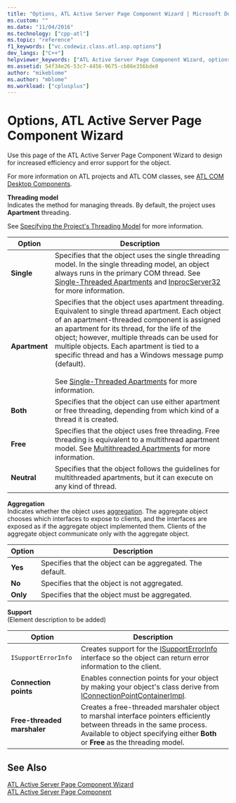 ```yaml
---
title: "Options, ATL Active Server Page Component Wizard | Microsoft Docs"
ms.custom: ""
ms.date: "11/04/2016"
ms.technology: ["cpp-atl"]
ms.topic: "reference"
f1_keywords: ["vc.codewiz.class.atl.asp.options"]
dev_langs: ["C++"]
helpviewer_keywords: ["ATL Active Server Page Component Wizard, options"]
ms.assetid: 54f34e26-53c7-4456-9675-cb86e356bde0
author: "mikeblome"
ms.author: "mblome"
ms.workload: ["cplusplus"]
---
```

# Options, ATL Active Server Page Component Wizard

Use this page of the ATL Active Server Page Component Wizard to design for increased efficiency and error support for the object.

For more information on ATL projects and ATL COM classes, see [ATL COM Desktop Components](../../atl/atl-com-desktop-components.md).

**Threading model**  
Indicates the method for managing threads. By default, the project uses **Apartment** threading.

See [Specifying the Project's Threading Model](../../atl/specifying-the-threading-model-for-a-project-atl.md) for more information.

|Option|Description|
|------------|-----------------|
|**Single**|Specifies that the object uses the single threading model. In the single threading model, an object always runs in the primary COM thread. See [Single-Threaded Apartments](/windows/desktop/com/single-threaded-apartments) and [InprocServer32](/windows/desktop/com/inprocserver32) for more information.|
|**Apartment**|Specifies that the object uses apartment threading. Equivalent to single thread apartment. Each object of an apartment-threaded component is assigned an apartment for its thread, for the life of the object; however, multiple threads can be used for multiple objects. Each apartment is tied to a specific thread and has a Windows message pump (default).<br /><br /> See [Single-Threaded Apartments](/windows/desktop/com/single-threaded-apartments) for more information.|
|**Both**|Specifies that the object can use either apartment or free threading, depending from which kind of a thread it is created.|
|**Free**|Specifies that the object uses free threading. Free threading is equivalent to a multithread apartment model. See [Multithreaded Apartments](/windows/desktop/com/multithreaded-apartments) for more information.|
|**Neutral**|Specifies that the object follows the guidelines for multithreaded apartments, but it can execute on any kind of thread.|

**Aggregation**  
Indicates whether the object uses [aggregation](/windows/desktop/com/aggregation). The aggregate object chooses which interfaces to expose to clients, and the interfaces are exposed as if the aggregate object implemented them. Clients of the aggregate object communicate only with the aggregate object.

|Option|Description|
|------------|-----------------|
|**Yes**|Specifies that the object can be aggregated. The default.|
|**No**|Specifies that the object is not aggregated.|
|**Only**|Specifies that the object must be aggregated.|

**Support**  
(Element description to be added)

|Option|Description|
|------------|-----------------|
|`ISupportErrorInfo`|Creates support for the [ISupportErrorInfo](../../atl/reference/isupporterrorinfoimpl-class.md) interface so the object can return error information to the client.|
|**Connection points**|Enables connection points for your object by making your object's class derive from [IConnectionPointContainerImpl](../../atl/reference/iconnectionpointcontainerimpl-class.md).|
|**Free-threaded marshaler**|Creates a free-threaded marshaler object to marshal interface pointers efficiently between threads in the same process. Available to object specifying either **Both** or **Free** as the threading model.|

## See Also

[ATL Active Server Page Component Wizard](../../atl/reference/atl-active-server-page-component-wizard.md)   
[ATL Active Server Page Component](../../atl/reference/adding-an-atl-active-server-page-component.md)

